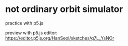 # not ordinary orbit simulator
practice with p5.js

preview with p5.js editor: https://editor.p5js.org/HanSeol/sketches/q7L_YsNOr
